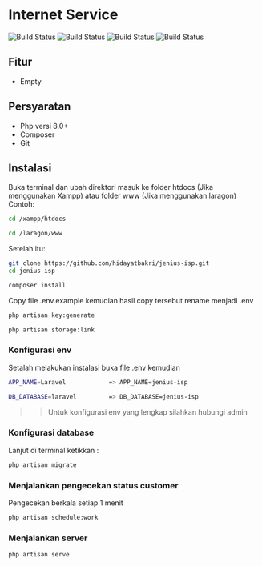# Internet Service



![Build Status](https://img.shields.io/badge/PHP-777BB4?style=for-the-badge&logo=php&logoColor=white) ![Build Status](https://img.shields.io/badge/JavaScript-F7DF1E?style=for-the-badge&logo=javascript&logoColor=black) ![Build Status](https://img.shields.io/badge/Bootstrap-563D7C?style=for-the-badge&logo=bootstrap&logoColor=white) ![Build Status](https://img.shields.io/badge/Laravel-FF2D20?style=for-the-badge&logo=laravel&logoColor=white)

## Fitur
- Empty
## Persyaratan
- Php versi 8.0+
- Composer
- Git
## Instalasi

Buka terminal dan ubah direktori masuk ke folder htdocs (Jika menggunakan Xampp) atau folder www (Jika menggunakan laragon)
Contoh:
```sh
cd /xampp/htdocs
```
```sh
cd /laragon/www
```
Setelah itu:
```sh
git clone https://github.com/hidayatbakri/jenius-isp.git
cd jenius-isp
```
```sh
composer install
```
Copy file .env.example kemudian hasil copy tersebut rename menjadi .env
```sh
php artisan key:generate
```
```sh
php artisan storage:link
```
### Konfigurasi env
Setalah melakukan instalasi buka file .env kemudian 
```sh
APP_NAME=Laravel            => APP_NAME=jenius-isp
```
```sh             
DB_DATABASE=laravel         => DB_DATABASE=jenius-isp
```

>> Untuk konfigurasi env yang lengkap silahkan hubungi admin


### Konfigurasi database 
Lanjut di terminal ketikkan :

```sh
php artisan migrate
```
### Menjalankan pengecekan status customer
Pengecekan berkala setiap 1 menit
```sh
php artisan schedule:work
```
### Menjalankan server
```sh
php artisan serve
```
